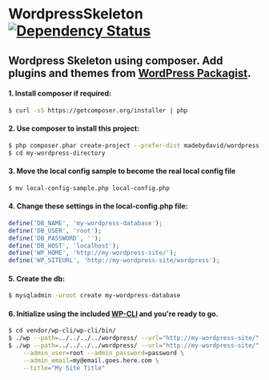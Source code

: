 # WordpressSkeleton [![Dependency Status](http://www.versioneye.com/php/madebydavid:wordpress-skeleton/1.0.0/badge.svg)](http://www.versioneye.com/php/madebydavid:wordpress-skeleton/1.0.0)

## Wordpress Skeleton using composer. Add plugins and themes from [WordPress Packagist](http://wpackagist.org/).

#### 1. Install composer if required:
```bash
$ curl -sS https://getcomposer.org/installer | php
```

#### 2. Use composer to install this project:
```bash
$ php composer.phar create-project --prefer-dist madebydavid/wordpress-skeleton my-wordpress-directory
$ cd my-wordpress-directory
```

#### 3. Move the local config sample to become the real local config file
```bash
$ mv local-config-sample.php local-config.php
```

#### 4. Change these settings in the local-config.php file:
```php
define('DB_NAME', 'my-wordpress-database');
define('DB_USER', 'root');
define('DB_PASSWORD', '');
define('DB_HOST', 'localhost'); 
define('WP_HOME', 'http://my-wordpress-site/');
define('WP_SITEURL', 'http://my-wordpress-site/wordpress');
```

#### 5. Create the db:
```bash
$ mysqladmin -uroot create my-wordpress-database
```

#### 6. Initialize using the included [WP-CLI](http://wp-cli.org/) and you're ready to go.
```bash
$ cd vendor/wp-cli/wp-cli/bin/
$ ./wp --path=../../../../wordpress/ --url="http://my-wordpress-site/" db reset
$ ./wp --path=../../../../wordpress/ --url="http://my-wordpress-site/" core install \
    --admin_user=root --admin_password=password \
    --admin_email=my@email.goes.here.com \
    --title="My Site Title" 
```

